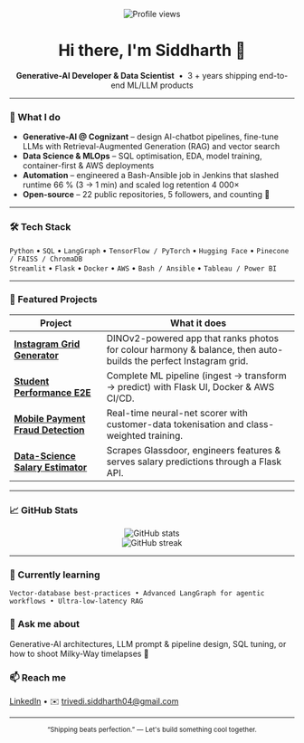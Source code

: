 <!-- Badges -->
<p align="center">
  <img alt="Profile views" src="https://komarev.com/ghpvc/?username=codertrivedi&color=blueviolet">
</p>

<h1 align="center">Hi there, I'm Siddharth 👋</h1>

<p align="center">
  <b>Generative-AI Developer & Data Scientist</b> &nbsp;•&nbsp; 3 + years shipping end-to-end ML/LLM products
</p>

---

### 🚀 What I do
- **Generative-AI @ Cognizant** – design AI-chatbot pipelines, fine-tune LLMs with Retrieval-Augmented Generation (RAG) and vector search  
- **Data Science & MLOps** – SQL optimisation, EDA, model training, container-first & AWS deployments  
- **Automation** – engineered a Bash-Ansible job in Jenkins that slashed runtime 66 % (3 → 1 min) and scaled log retention 4 000×  
- **Open-source** – 22 public repositories, 5 followers, and counting 🚀 

---

### 🛠️ Tech Stack
`Python` • `SQL` • `LangGraph` • `TensorFlow / PyTorch` • `Hugging Face` • `Pinecone / FAISS / ChromaDB`  
`Streamlit` • `Flask` • `Docker` • `AWS` • `Bash / Ansible` • `Tableau / Power BI`

---

### 🌟 Featured Projects
| Project | What it does |
| ------- | ------------ |
| **[Instagram Grid Generator](https://github.com/codertrivedi/instagram-grid-generator)** | DINOv2-powered app that ranks photos for colour harmony & balance, then auto-builds the perfect Instagram grid. |
| **[Student Performance E2E](https://github.com/codertrivedi/stu_marks_pred)** | Complete ML pipeline (ingest → transform → predict) with Flask UI, Docker & AWS CI/CD. |
| **[Mobile Payment Fraud Detection](https://github.com/codertrivedi/mobile-fraud-detection)** | Real-time neural-net scorer with customer-data tokenisation and class-weighted training. |
| **[Data-Science Salary Estimator](https://github.com/codertrivedi/ds_salary_prediction)** | Scrapes Glassdoor, engineers features & serves salary predictions through a Flask API. |

---

### 📈 GitHub Stats
<p align="center">
  <img src="https://github-readme-stats.vercel.app/api?username=codertrivedi&show_icons=true" alt="GitHub stats">
  <br>
  <img src="https://github-readme-streak-stats.herokuapp.com/?user=codertrivedi" alt="GitHub streak">
</p>

---

### 🎯 Currently learning
`Vector-database best-practices • Advanced LangGraph for agentic workflows • Ultra-low-latency RAG`

### 💬 Ask me about
Generative-AI architectures, LLM prompt & pipeline design, SQL tuning, or how to shoot Milky-Way timelapses 📸

### 📫 Reach me
[LinkedIn](https://www.linkedin.com/in/siddharth-trivedi-dev/) • ✉️ trivedi.siddharth04@gmail.com

---

<p align="center"><sub>“Shipping beats perfection.” — Let's build something cool together.</sub></p>
